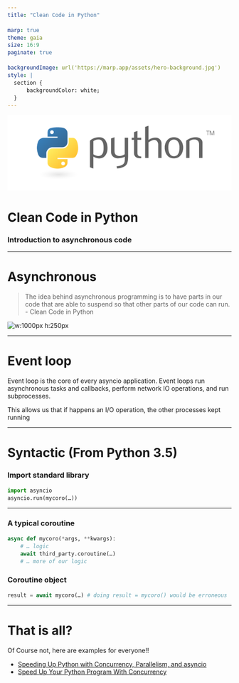 ```yaml
---
title: "Clean Code in Python"

marp: true
theme: gaia
size: 16:9
paginate: true

backgroundImage: url('https://marp.app/assets/hero-background.jpg')
style: |
  section {
      backgroundColor: white;
  }
---
```

<style>
h1,h2,h3{
  transition: 1s;
}
h1:hover, h2:hover, h3:hover{
  color:#55a1f3;
  margin-left: 5%;
}
</style>

<style scoped>
h1, h2, h3,  {
    text-align:center;
}
</style>
![](img/python-logo-master-v3-TM-flattened.png)
# Clean Code in Python
### Introduction to asynchronous code

---

# Asynchronous
> The idea behind asynchronous programming is to have parts in our code that are able to suspend so that other parts of our code can run. - Clean Code in Python

![w:1000px h:250px](https://external-content.duckduckgo.com/iu/?u=https%3A%2F%2Fdatadog-prod.imgix.net%2Fimg%2Fblog%2Ftracing-async-python-code%2Ftrace-async-python-hero.png&f=1&nofb=1)

---
# Event loop

Event loop is the core of every asyncio application. Event loops run asynchronous tasks and callbacks, perform network IO operations, and run subprocesses.

This allows us that if happens an I/O operation, the other processes kept running

---
# Syntactic (From Python 3.5)

### Import standard library
```Python
import asyncio
asyncio.run(mycoro(…))
```
---
### A typical coroutine
```Python
async def mycoro(*args, **kwargs):
    # … logic
    await third_party.coroutine(…)
    # … more of our logic
```
### Coroutine object
```Python
result = await mycoro(…) # doing result = mycoro() would be erroneous
```
---

# That is all?

Of Course not, here are examples for everyone!!

- [Speeding Up Python with Concurrency, Parallelism, and asyncio](https://testdriven.io/blog/concurrency-parallelism-asyncio/)
- [Speed Up Your Python Program With Concurrency](https://realpython.com/python-concurrency/)